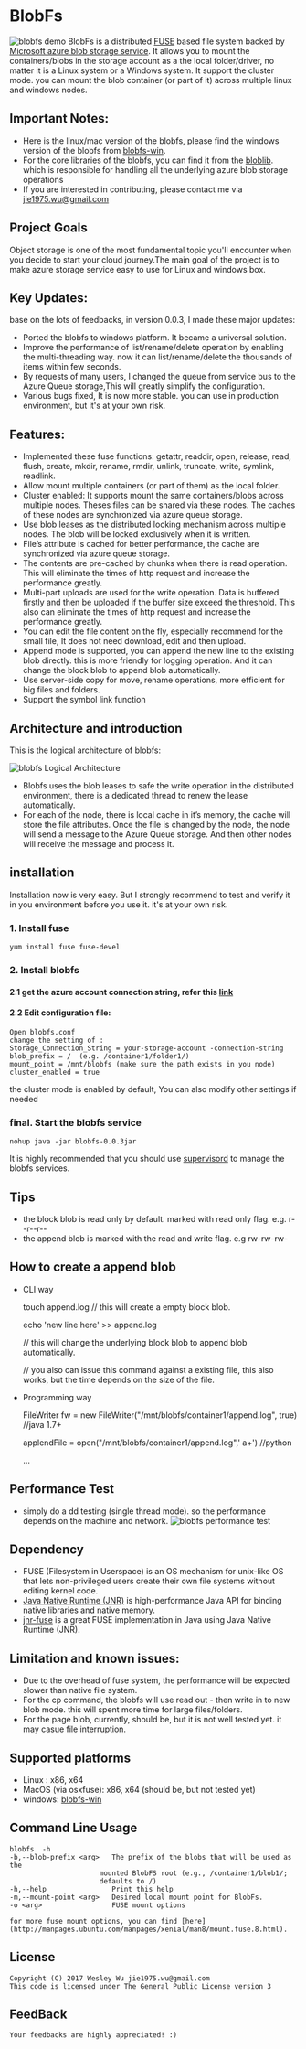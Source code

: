 BlobFs
=====
![blobfs demo](doc/blobfs-demo.gif)
BlobFs is a distributed [FUSE](http://fuse.sourceforge.net) based file system backed by [Microsoft azure blob storage service](https://azure.microsoft.com/en-us/services/storage/blobs/). It allows you to mount the containers/blobs in the storage account as a the local folder/driver, no matter it is a Linux system or a Windows system. It support the cluster mode. you can mount the blob container (or part of it) across multiple linux and windows nodes.

## Important Notes:
* Here is the linux/mac version of the blobfs, please find the windows version of the blobfs from [blobfs-win](https://github.com/wesley1975/blobfs-win).
* For the core libraries of the blobfs, you can find it from the [bloblib](https://github.com/wesley1975/bloblib). which is responsible for handling all the underlying azure blob storage operations
* If you are interested in contributing, please contact me via jie1975.wu@gmail.com

## Project Goals
Object storage is one of the most fundamental topic you'll encounter when you decide to start your cloud journey.The main goal of the project is to make azure storage service easy to use for Linux and windows box.

## Key Updates:
base on the lots of feedbacks, in version 0.0.3, I made these major updates:
* Ported the blobfs to windows platform. It became a universal solution. 
* Improve the performance of list/rename/delete operation by enabling the multi-threading way. now it can list/rename/delete the thousands of items within few seconds.
* By requests of many users, I changed the queue from service bus to the Azure Queue storage,This will greatly simplify the configuration.
* Various bugs fixed, It is now more stable. you can use in production environment, but it's at your own risk.

## Features:
* Implemented these fuse functions: getattr, readdir, open, release, read, flush, create, mkdir, rename, rmdir, unlink, truncate, write, symlink, readlink.
* Allow mount multiple containers (or part of them) as the local folder.
* Cluster enabled: It supports mount the same containers/blobs across multiple nodes. Theses files can be shared via these nodes. The caches of these nodes are synchronized via azure queue storage.
* Use blob leases as the distributed locking mechanism across multiple nodes. The blob will be locked exclusively when it is written. 
* File’s attribute is cached for better performance, the cache are synchronized via azure queue storage.
* The contents are pre-cached by chunks when there is read operation. This will eliminate the times of http request and increase the performance greatly. 
* Multi-part uploads are used for the write operation. Data is buffered firstly and then be uploaded if the buffer size exceed the threshold. This also can eliminate the times of http request and increase the performance greatly. 
* You can edit the file content on the fly, especially recommend for the small file, It does not need download, edit and then upload.
* Append mode is supported, you can append the new line to the existing blob directly. this is more friendly for logging operation. And it can change the block blob to append blob automatically.
* Use server-side copy for move, rename operations, more efficient for big files and folders.
* Support the symbol link function

## Architecture and introduction

This is the logical architecture of blobfs:

![blobfs Logical Architecture](doc/blobfs-arch.jpg)
* Blobfs uses the blob leases to safe the write operation in the distributed environment, there is a dedicated thread to renew the lease automatically.
* For each of the node, there is local cache in it’s memory, the cache will store the file attributes. Once the file is changed by the node, the node will send a message to the Azure Queue storage. And then other nodes will receive the message and process it.

## installation
Installation now is very easy. But I strongly recommend to test and verify it in you environment before you use it. it's at your own risk.
### 1. Install fuse
    yum install fuse fuse-devel
### 2. Install blobfs
#### 2.1 get the azure account connection string, refer this [link](https://docs.microsoft.com/en-us/azure/storage/storage-create-storage-account)
#### 2.2 Edit configuration file: 
	Open blobfs.conf
	change the setting of :
    Storage_Connection_String = your-storage-account -connection-string
    blob_prefix = /  (e.g. /container1/folder1/)
    mount_point = /mnt/blobfs (make sure the path exists in you node)
    cluster_enabled = true
the cluster mode is enabled by default, You can also modify other settings if needed

### final. Start the blobfs service
    nohup java -jar blobfs-0.0.3jar
It is highly recommended that you should use [supervisord](http://supervisord.org/) to manage the blobfs services.

## Tips
* the block blob is read only by default. marked with read only flag. e.g. r--r--r--
* the append blob is marked with the read and write flag. e.g rw-rw-rw-


## How to create a append blob
* CLI way

	touch append.log	// this will create a empty block blob.
	
	echo 'new line here' >> append.log  
	
	// this will change the underlying block blob to append blob automatically. 
	
	
	// you also can issue this command against a existing file, this also works, but the time depends on the size of the file.
		
* Programming way

	FileWriter fw = new FileWriter("/mnt/blobfs/container1/append.log", true)  //java 1.7+
	
	applendFile = open("/mnt/blobfs/container1/append.log",' a+') //python
	
	...

## Performance Test
* simply do a dd testing (single thread mode).  so the performance depends on the machine and network.
![blobfs performance test](doc/blobfs-perf.gif)

## Dependency
* FUSE (Filesystem in Userspace) is an OS mechanism for unix-like OS that lets non-privileged users create their own file systems without editing kernel code.
* [Java Native Runtime (JNR)](https://github.com/jnr/jnr-ffi) is high-performance Java API for binding native libraries and native memory.
* [jnr-fuse](https://github.com/SerCeMan/jnr-fuse) is a great FUSE implementation in Java using Java Native Runtime (JNR).

## Limitation and known issues:
* Due to the overhead of fuse system, the performance will be expected slower than native file system. 
* For the cp command, the blobfs will use read out - then write in to new blob mode. this will spent more time for large files/folders.
* For the page blob, currently, should be, but it is not well tested yet. it may casue file interruption.  

## Supported platforms
* Linux : x86, x64
* MacOS (via osxfuse): x86, x64  (should be, but not tested yet)
* windows: [blobfs-win](https://github.com/wesley1975/blobfs-win)

## Command Line Usage
    blobfs  -h
    -b,--blob-prefix <arg>   The prefix of the blobs that will be used as the
                          mounted BlobFS root (e.g., /container1/blob1/;
                          defaults to /)
    -h,--help                Print this help
    -m,--mount-point <arg>   Desired local mount point for BlobFs.
    -o <arg>                 FUSE mount options

	for more fuse mount options, you can find [here](http://manpages.ubuntu.com/manpages/xenial/man8/mount.fuse.8.html).

## License
	Copyright (C) 2017 Wesley Wu jie1975.wu@gmail.com
	This code is licensed under The General Public License version 3
	
## FeedBack
	Your feedbacks are highly appreciated! :)
